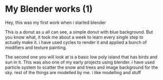 # My Blender works (1)
Hey, this was my first work when i started blender

This is a donut as u all can see, a simple donut with blue background. But you know what, it took me about a week to learn every single step to actually make it. i have used cycles to render it and applied a bunch of modifiers and texture painting.

The second one you will look at is a basic low poly island that has birds and sun in it. This was also one of my early projects using blender. i have used particle system to scatter the snow and trees and image background for the sky. rest of the things are modelled by me. i like modelling and stuff

